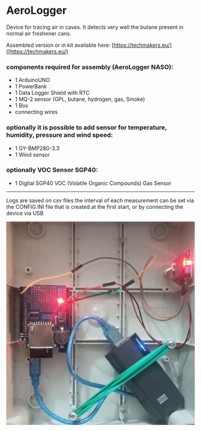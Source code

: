 # AeroLogger

Device for tracing air in caves.
It detects very well the butane present in normal air freshener cans.

Assembled version or in kit available here: [https://techmakers.eu/]([https://techmakers.eu/)

### components required for assembly (AeroLogger NASO):
* 1 ArduinoUNO
* 1 PowerBank
* 1 Data Logger Shield with RTC
* 1 MQ-2 sensor (GPL, butane, hydrogen, gas, Smoke)
* 1 Box
* connecting wires


### optionally it is possible to add sensor for temperature, humidity, pressure and wind speed:
* 1 GY-BMP280-3.3
* 1 Wind sensor 

### optionally VOC Sensor SGP40:
* 1 Digital SGP40 VOC (Volatile Organic Compounds) Gas Sensor 


-----

Logs are saved on csv files
the interval of each measurement can be set via the CONFIG.INI file that is created at the first start, or by connecting the device via USB

![Naso](Naso.jpg)